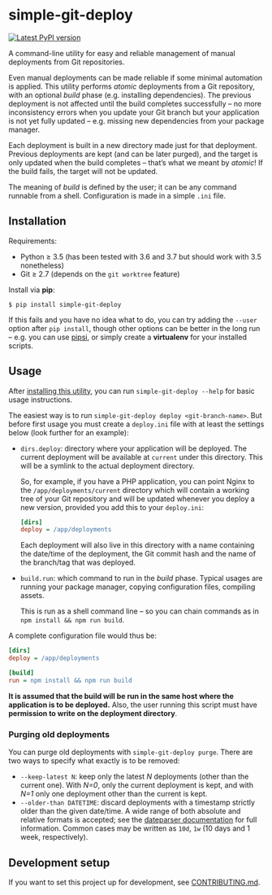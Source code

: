 # simple-git-deploy

<a href="https://pypi.org/project/simple-git-deploy/" title="Available on PyPI">
  <img src="https://img.shields.io/pypi/v/simple-git-deploy.svg?style=for-the-badge" alt="Latest PyPI version"></a>

A command-line utility for easy and reliable management of manual deployments from Git repositories.

Even manual deployments can be made reliable if some minimal automation is applied. This utility performs _atomic_ deployments from a Git repository, with an optional _build_ phase (e.g. installing dependencies). The previous deployment is not affected until the build completes successfully – no more inconsistency errors when you update your Git branch but your application is not yet fully updated – e.g. missing new dependencies from your package manager.

Each deployment is built in a new directory made just for that deployment. Previous deployments are kept (and can be later purged), and the target is only updated when the build completes – that’s what we meant by _atomic_! If the build fails, the target will not be updated.

The meaning of _build_ is defined by the user; it can be any command runnable from a shell. Configuration is made in a simple `.ini` file.


## Installation

Requirements:

* Python ≥ 3.5 (has been tested with 3.6 and 3.7 but should work with 3.5 nonetheless)
* Git ≥ 2.7 (depends on the `git worktree` feature)

Install via **pip**:

```
$ pip install simple-git-deploy
```

If this fails and you have no idea what to do, you can try adding the `--user` option after `pip install`, though other options can be better in the long run – e.g. you can use [pipsi](https://github.com/mitsuhiko/pipsi/), or simply create a **virtualenv** for your installed scripts.


## Usage

After [installing this utility](#installation), you can run `simple-git-deploy --help` for basic usage instructions.

The easiest way is to run `simple-git-deploy deploy <git-branch-name>`. But before first usage you must create a `deploy.ini` file with at least the settings below (look further for an example):

* `dirs.deploy`: directory where your application will be deployed. The current deployment will be available at `current` under this directory. This will be a symlink to the actual deployment directory.

    So, for example, if you have a PHP application, you can point Nginx to the `/app/deployments/current` directory which will contain a working tree of your Git repository and will be updated whenever you deploy a new version, provided you add this to your `deploy.ini`:

    ```ini
    [dirs]
    deploy = /app/deployments
    ```

    Each deployment will also live in this directory with a name containing the date/time of the deployment, the Git commit hash and the name of the branch/tag that was deployed.

* `build.run`: which command to run in the _build_ phase. Typical usages are running your package manager, copying configuration files, compiling assets.

    This is run as a shell command line – so you can chain commands as in `npm install && npm run build`.

A complete configuration file would thus be:

```ini
[dirs]
deploy = /app/deployments

[build]
run = npm install && npm run build
```

**It is assumed that the build will be run in the same host where the application is to be deployed.** Also, the user running this script must have **permission to write on the deployment directory**.


### Purging old deployments

You can purge old deployments with `simple-git-deploy purge`. There are two ways to specify what exactly is to be removed:

* `--keep-latest N`: keep only the latest _N_ deployments (other than the current one). With _N=0_, only the current deployment is kept, and with _N=1_ only one deployment other than the current is kept.
* `--older-than DATETIME`: discard deployments with a timestamp strictly older than the given date/time. A wide range of both absolute and relative formats is accepted; see the [dateparser documentation](https://dateparser.readthedocs.io/en/latest/) for full information. Common cases may be written as `10d`, `1w` (10 days and 1 week, respectively).


## Development setup

If you want to set this project up for development, see [CONTRIBUTING.md](./CONTRIBUTING.md).
